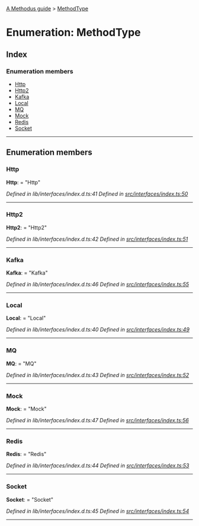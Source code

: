 [A Methodus guide](../README.md) > [MethodType](../enums/methodtype.md)

# Enumeration: MethodType

## Index

### Enumeration members

* [Http](methodtype.md#http)
* [Http2](methodtype.md#http2)
* [Kafka](methodtype.md#kafka)
* [Local](methodtype.md#local)
* [MQ](methodtype.md#mq)
* [Mock](methodtype.md#mock)
* [Redis](methodtype.md#redis)
* [Socket](methodtype.md#socket)

---

## Enumeration members

<a id="http"></a>

###  Http

**Http**:  = "Http"

*Defined in lib/interfaces/index.d.ts:41*
*Defined in [src/interfaces/index.ts:50](https://github.com/nodulusteam/methodus.dev/blob/3c34c71/src/interfaces/index.ts#L50)*

___
<a id="http2"></a>

###  Http2

**Http2**:  = "Http2"

*Defined in lib/interfaces/index.d.ts:42*
*Defined in [src/interfaces/index.ts:51](https://github.com/nodulusteam/methodus.dev/blob/3c34c71/src/interfaces/index.ts#L51)*

___
<a id="kafka"></a>

###  Kafka

**Kafka**:  = "Kafka"

*Defined in lib/interfaces/index.d.ts:46*
*Defined in [src/interfaces/index.ts:55](https://github.com/nodulusteam/methodus.dev/blob/3c34c71/src/interfaces/index.ts#L55)*

___
<a id="local"></a>

###  Local

**Local**:  = "Local"

*Defined in lib/interfaces/index.d.ts:40*
*Defined in [src/interfaces/index.ts:49](https://github.com/nodulusteam/methodus.dev/blob/3c34c71/src/interfaces/index.ts#L49)*

___
<a id="mq"></a>

###  MQ

**MQ**:  = "MQ"

*Defined in lib/interfaces/index.d.ts:43*
*Defined in [src/interfaces/index.ts:52](https://github.com/nodulusteam/methodus.dev/blob/3c34c71/src/interfaces/index.ts#L52)*

___
<a id="mock"></a>

###  Mock

**Mock**:  = "Mock"

*Defined in lib/interfaces/index.d.ts:47*
*Defined in [src/interfaces/index.ts:56](https://github.com/nodulusteam/methodus.dev/blob/3c34c71/src/interfaces/index.ts#L56)*

___
<a id="redis"></a>

###  Redis

**Redis**:  = "Redis"

*Defined in lib/interfaces/index.d.ts:44*
*Defined in [src/interfaces/index.ts:53](https://github.com/nodulusteam/methodus.dev/blob/3c34c71/src/interfaces/index.ts#L53)*

___
<a id="socket"></a>

###  Socket

**Socket**:  = "Socket"

*Defined in lib/interfaces/index.d.ts:45*
*Defined in [src/interfaces/index.ts:54](https://github.com/nodulusteam/methodus.dev/blob/3c34c71/src/interfaces/index.ts#L54)*

___

